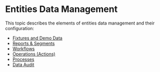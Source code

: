 <a id="dev-entities-data-management"></a>

# Entities Data Management

This topic describes the elements of entities data management and their configuration:

* [Fixtures and Demo Data](data-fixtures.md)
* [Reports & Segments](reports-and-segments.md)
* [Workflows](workflows/index.md)
* [Operations (Actions)](actions/index.md)
* [Processes](processes.md)
* [Data Audit](data-audit.md)
